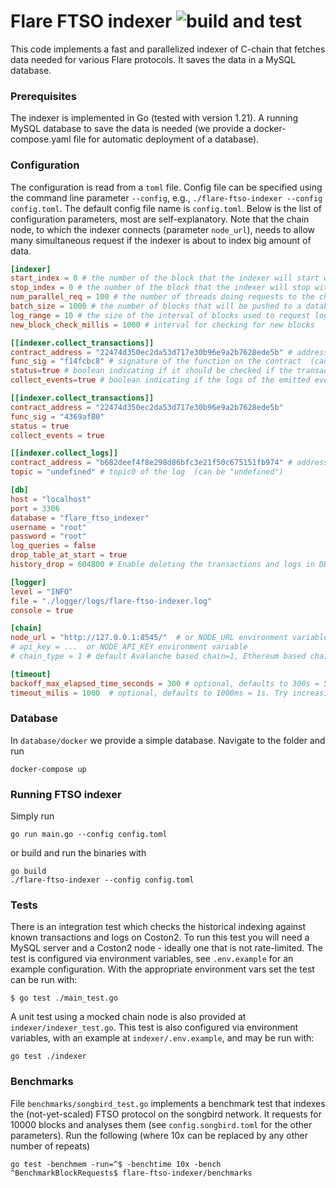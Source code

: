 # Flare FTSO indexer ![build and test](https://github.com/flare-foundation/flare-ftso-indexer/actions/workflows/build_and_test.yml/badge.svg)

This code implements a fast and parallelized indexer of C-chain that fetches data needed for
various Flare protocols. It saves the data in a MySQL database.

### Prerequisites

The indexer is implemented in Go (tested with version 1.21). A running MySQL database to save the data is needed (we provide a
docker-compose.yaml file for automatic deployment of a database).

### Configuration

The configuration is read from a `toml` file. Config file can be specified using the command line parameter `--config`, e.g., `./flare-ftso-indexer --config config.toml`.
The default config file name is `config.toml`.
Below is the list of configuration parameters, most are self-explanatory. Note that the chain node, to which the indexer connects
(parameter `node_url`), needs to allow many simultaneous request if the indexer is about to index big amount of data.

```toml
[indexer]
start_index = 0 # the number of the block that the indexer will start with
stop_index = 0 # the number of the block that the indexer will stop with; set 0 or skip to index indefinitely
num_parallel_req = 100 # the number of threads doing requests to the chain in parallel
batch_size = 1000 # the number of blocks that will be pushed to a database in a batch (should be divisible by num_parallel_req)
log_range = 10 # the size of the interval of blocks used to request logs in each request; suggested value is log_range = batch_size / num_parallel_req; note that a blockchain node might have an upper bound on this
new_block_check_millis = 1000 # interval for checking for new blocks

[[indexer.collect_transactions]]
contract_address = "22474d350ec2da53d717e30b96e9a2b7628ede5b" # address of the contract (can be "undefined")
func_sig = "f14fcbc8" # signature of the function on the contract  (can be "undefined")
status=true # boolean indicating if it should be checked if the transaction succeeded
collect_events=true # boolean indicating if the logs of the emitted events should be saved to the database

[[indexer.collect_transactions]]
contract_address = "22474d350ec2da53d717e30b96e9a2b7628ede5b"
func_sig = "4369af80"
status = true
collect_events = true

[[indexer.collect_logs]]
contract_address = "b682deef4f8e298d86bfc3e21f50c675151fb974" # address of the contract calling the log (can be "undefined")
topic = "undefined" # topic0 of the log  (can be "undefined")

[db]
host = "localhost"
port = 3306
database = "flare_ftso_indexer"
username = "root"
password = "root"
log_queries = false
drop_table_at_start = true
history_drop = 604800 # Enable deleting the transactions and logs in DB that are older (timestamp of the block) than history_drop (in seconds); set 0 or skip to turn off

[logger]
level = "INFO"
file = "./logger/logs/flare-ftso-indexer.log"
console = true

[chain]
node_url = "http://127.0.0.1:8545/"  # or NODE_URL environment variable
# api_key = ...  or NODE_API_KEY environment variable
# chain_type = 1 # default Avalanche based chain=1, Ethereum based chain=2

[timeout]
backoff_max_elapsed_time_seconds = 300 # optional, defaults to 300s = 5 minutes. Affects how long the indexer will keep retrying in case of a complete outage of the node provider. Set to 0 to retry indefinitely.
timeout_milis = 1000  # optional, defaults to 1000ms = 1s. Try increasing if you see timeout errors often.
```

### Database

In `database/docker` we provide a simple database. Navigate to the folder and run

```
docker-compose up
```

### Running FTSO indexer

Simply run

```
go run main.go --config config.toml
```

or build and run the binaries with

```
go build
./flare-ftso-indexer --config config.toml
```

### Tests

There is an integration test which checks the historical indexing against known transactions and
logs on Coston2. To run this test you will need a MySQL server and a Coston2 node - ideally one that
is not rate-limited. The test is configured via environment variables, see `.env.example`
for an example configuration. With the appropriate environment vars set the test can be run with:

```
$ go test ./main_test.go
```

A unit test using a mocked chain node is also provided at `indexer/indexer_test.go`. This test is
also configured via environment variables, with an example at `indexer/.env.example`, and may be run with:

```
go test ./indexer
```

### Benchmarks

File `benchmarks/songbird_test.go` implements a benchmark test that indexes the (not-yet-scaled) FTSO
protocol on the songbird network. It requests for 10000 blocks and analyses them (see `config.songbird.toml`
for the other parameters).
Run the following (where 10x can be replaced by any other number of repeats)

```
go test -benchmem -run=^$ -benchtime 10x -bench ^BenchmarkBlockRequests$ flare-ftso-indexer/benchmarks
```
